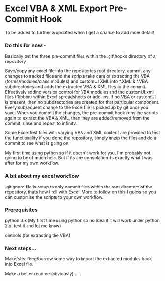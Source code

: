 # Excel VBA & XML Export Pre-Commit Hook

To be added to further & updated when I get a chance to add more detail!

### Do this for now:-
Basically put the three pre-commit files within the .git\hooks directory of a repository

Save/copy any excel file into the repositories root directory, commit any changes to tracked files and the scripts take care of extracting the VBA (forms/modules/class modules) and customUI XML into *.XML & *.VBA subdirectories and adds the extracted VBA & XML files to the commit. Effectively adding version control for VBA modules and the customUI.xml files (Ribbon) within Excel spreadsheets or add-ins. If no VBA or customUI is present, then no subdirectories are created for that particular component. Every subsequent change to the Excel file is picked up by git once you save. When you commit the changes, the pre-commit hook runs the scripts again to extract the VBA & XML, then they are added/removed from the commit, rinse and repeat to infinity. 

Some Excel test files with varying VBA and XML content are provided to test the functionality if you clone the repository, simply unzip the files and do a commit to see what is going on.

My first time using python so if it doesn't work for you, I'm probably not going to be of much help. But if its any consolation its exactly what I was after for my own workflow.

### A bit about my excel workflow
.gitignore file is setup to only commit files within the root directory of the repository, thats how I roll with Excel. More to follow on this I guess so you can customise the scripts to your own workflow.

### Prerequisites
python 3.x (My first time using python so no idea if it will work under python 2.x, test it and let me know)

oletools (for extracting the VBA)


### Next steps...
Make/steal/beg/borrow some way to import the extracted modules back into Excel file.

Make a better readme (obviously)......
